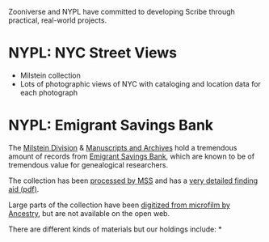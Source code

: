 Zooniverse and NYPL have committed to developing Scribe through practical, real-world projects.


# NYPL: NYC Street Views
* Milstein collection
* Lots of photographic views of NYC with cataloging and location data for each photograph


# NYPL: Emigrant Savings Bank
The [Milstein Division](http://www.nypl.org/locations/divisions/milstein) & [Manuscripts and Archives](http://www.nypl.org/locations/divisions/manuscripts-division) hold a tremendous amount of records from [Emigrant Savings Bank](https://en.wikipedia.org/wiki/Emigrant_Savings_Bank), which are known to be of tremendous value for genealogical researchers.

The collection has been [processed by MSS](http://archives.nypl.org/mss/925) and has a [very detailed finding aid (pdf)](http://archives.nypl.org/uploads/collection/pdf_finding_aid/emigrant.pdf).

Large parts of the collection have been [digitized from microfilm by Ancestry](http://search.ancestrylibrary.com/search/db.aspx?dbid=8760), but are not available on the open web.

There are different kinds of materials but our holdings include:
* 
